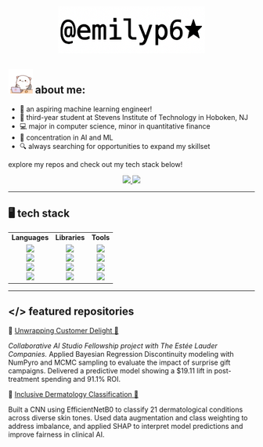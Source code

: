 <p align="center">
  <img src="https://github.com/emilyp6/emilyp6/blob/main/emilyp6.png" width="300"/>
</p>

## <img src="https://github.com/emilyp6/emilyp6/blob/main/cat.gif" width="50"/> about me:

- 🌸 an aspiring machine learning engineer!
- 🌱 third-year student at Stevens Institute of Technology in Hoboken, NJ
- 💻 major in computer science, minor in quantitative finance
- 🧠 concentration in AI and ML
- 🔍 always searching for opportunities to expand my skillset

explore my repos and check out my tech stack below!

<p align="center">
  <a href="https://www.linkedin.com/in/emilyprasad" target="_blank">
    <img src="https://img.shields.io/badge/LINKEDIN-blue?logo=linkedin&logoColor=white&style=for-the-badge" />
  </a>
  <a href="mailto:emilyprasad4@gmail.com" target="_blank">
    <img src="https://img.shields.io/badge/GMAIL-red?logo=gmail&logoColor=white&style=for-the-badge" />
  </a>
</p>

---

## 🖥️ tech stack 

<div align="center">

<table>
  <tr>
    <td align="center"><strong>Languages</strong></td>
    <td align="center"><strong>Libraries</strong></td>
    <td align="center"><strong>Tools</strong></td>
  </tr>
  <tr>
    <td align="center">
      <img src="https://img.shields.io/badge/PYTHON-3670A0?style=for-the-badge&logo=python&logoColor=white" /><br>
      <img src="https://img.shields.io/badge/C-00599C?style=for-the-badge&logo=c&logoColor=white" /><br>
      <img src="https://img.shields.io/badge/C++-00599C?style=for-the-badge&logo=cplusplus&logoColor=white" /><br>
      <img src="https://img.shields.io/badge/JAVA-ED8B00?style=for-the-badge&logo=openjdk&logoColor=white" />
    </td>
    <td align="center">
      <img src="https://img.shields.io/badge/NUMPY-013243?style=for-the-badge&logo=numpy&logoColor=white" /><br>
      <img src="https://img.shields.io/badge/SCIKIT--LEARN-F7931E?style=for-the-badge&logo=scikit-learn&logoColor=white" /><br>
      <img src="https://img.shields.io/badge/JUPYTER-F37626?style=for-the-badge&logo=jupyter&logoColor=white" /><br>
      <img src="https://img.shields.io/badge/MATPLOTLIB-11557C?style=for-the-badge&logo=plotly&logoColor=white" />
    </td>
    <td align="center">
      <img src="https://img.shields.io/badge/VS CODE-007ACC?style=for-the-badge&logo=visualstudiocode&logoColor=white" /><br>
      <img src="https://img.shields.io/badge/RSTUDIO-75AADB?style=for-the-badge&logo=rstudio&logoColor=white" /><br>
      <img src="https://img.shields.io/badge/ORACLE VM-FF0000?style=for-the-badge&logo=virtualbox&logoColor=white" /><br>
      <img src="https://img.shields.io/badge/PYTHON IDLE-3776AB?style=for-the-badge&logo=python&logoColor=white" />
    </td>
  </tr>
</table>

</div>

---

## </> featured repositories

🔗 [Unwrapping Customer Delight 💄](https://github.com/s-bhatia1216/unwrapping-customer-delight) 

*Collaborative AI Studio Fellowship project with The Estée Lauder Companies.*
Applied Bayesian Regression Discontinuity modeling with NumPyro and MCMC sampling to evaluate the impact of surprise gift campaigns. Delivered a predictive model showing a $19.11 lift in post-treatment spending and 91.1% ROI.

🔗 [Inclusive Dermatology Classification 🔬](https://github.com/anikaguin/mandelic-acid)

Built a CNN using EfficientNetB0 to classify 21 dermatological conditions across diverse skin tones. Used data augmentation and class weighting to address imbalance, and applied SHAP to interpret model predictions and improve fairness in clinical AI.
